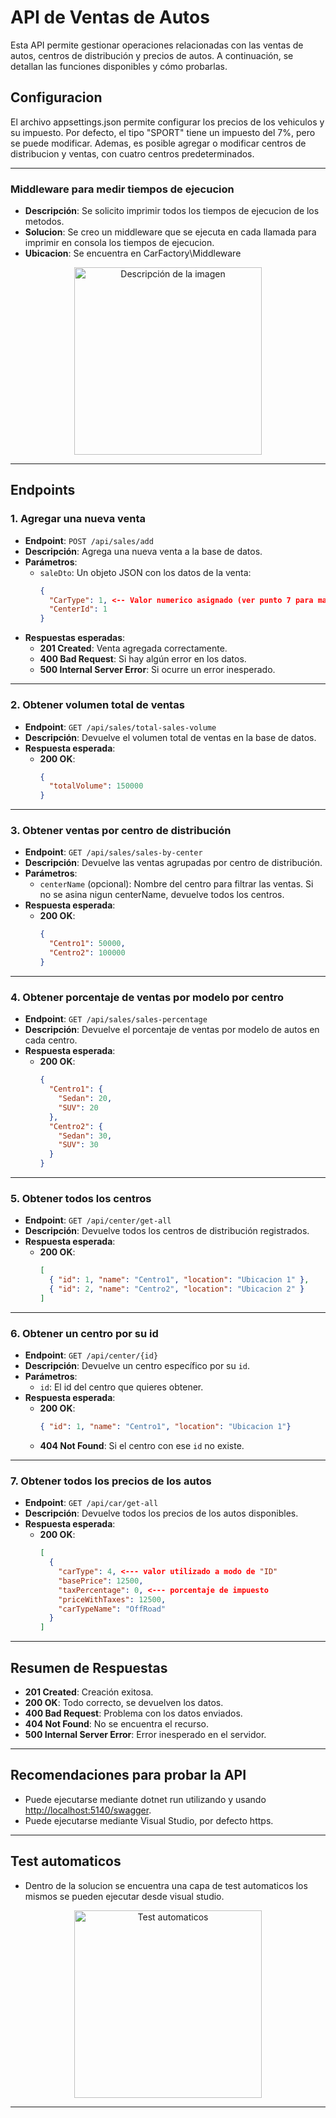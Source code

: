 # API de Ventas de Autos

Esta API permite gestionar operaciones relacionadas con las ventas de autos, centros de distribución y precios de autos. A continuación, se detallan las funciones disponibles y cómo probarlas.

## Configuracion

El archivo appsettings.json permite configurar los precios de los vehiculos y su impuesto. Por defecto, el tipo "SPORT" tiene un impuesto del 7%, pero se puede modificar. Ademas, es posible agregar o modificar centros de distribucion y ventas, con cuatro centros predeterminados.

---

### **Middleware para medir tiempos de ejecucion**
- **Descripción**: Se solicito imprimir todos los tiempos de ejecucion de los metodos.
- **Solucion**: Se creo un middleware que se ejecuta en cada llamada para imprimir en consola los tiempos de ejecucion. 
- **Ubicacion**: Se encuentra en CarFactory\Middleware

<p align="center">
  <img src="https://i.imgur.com/hMvHijh.png" alt="Descripción de la imagen" width="300"/>
</p>

---

## Endpoints

### 1. **Agregar una nueva venta**
- **Endpoint**: `POST /api/sales/add`
- **Descripción**: Agrega una nueva venta a la base de datos.
- **Parámetros**: 
  - `saleDto`: Un objeto JSON con los datos de la venta:
    ```json
    {
      "CarType": 1, <-- Valor numerico asignado (ver punto 7 para mas detalle)
      "CenterId": 1
    }
    ```
- **Respuestas esperadas**:
  - **201 Created**: Venta agregada correctamente.
  - **400 Bad Request**: Si hay algún error en los datos.
  - **500 Internal Server Error**: Si ocurre un error inesperado.

---

### 2. **Obtener volumen total de ventas**
- **Endpoint**: `GET /api/sales/total-sales-volume`
- **Descripción**: Devuelve el volumen total de ventas en la base de datos.
- **Respuesta esperada**:
  - **200 OK**:
    ```json
    {
      "totalVolume": 150000
    }
    ```

---

### 3. **Obtener ventas por centro de distribución**
- **Endpoint**: `GET /api/sales/sales-by-center`
- **Descripción**: Devuelve las ventas agrupadas por centro de distribución.
- **Parámetros**:
  - `centerName` (opcional): Nombre del centro para filtrar las ventas. Si no se asina nigun centerName, devuelve todos los centros.
- **Respuesta esperada**:
  - **200 OK**:
    ```json
    {
      "Centro1": 50000,
      "Centro2": 100000
    }
    ```

---

### 4. **Obtener porcentaje de ventas por modelo por centro**
- **Endpoint**: `GET /api/sales/sales-percentage`
- **Descripción**: Devuelve el porcentaje de ventas por modelo de autos en cada centro.
- **Respuesta esperada**:
  - **200 OK**:
    ```json
    {
      "Centro1": {
        "Sedan": 20,
        "SUV": 20
      },
      "Centro2": {
        "Sedan": 30,
        "SUV": 30
      }
    }
    ```

---

### 5. **Obtener todos los centros**
- **Endpoint**: `GET /api/center/get-all`
- **Descripción**: Devuelve todos los centros de distribución registrados.
- **Respuesta esperada**:
  - **200 OK**:
    ```json
    [
      { "id": 1, "name": "Centro1", "location": "Ubicacion 1" },
      { "id": 2, "name": "Centro2", "location": "Ubicacion 2" }
    ]
    ```

---

### 6. **Obtener un centro por su id**
- **Endpoint**: `GET /api/center/{id}`
- **Descripción**: Devuelve un centro específico por su `id`.
- **Parámetros**:
  - `id`: El id del centro que quieres obtener.
- **Respuesta esperada**:
  - **200 OK**:
    ```json
    { "id": 1, "name": "Centro1", "location": "Ubicacion 1"}
    ```
  - **404 Not Found**: Si el centro con ese `id` no existe.

---

### 7. **Obtener todos los precios de los autos**
- **Endpoint**: `GET /api/car/get-all`
- **Descripción**: Devuelve todos los precios de los autos disponibles.
- **Respuesta esperada**:
  - **200 OK**:
    ```json
    [
      {
        "carType": 4, <--- valor utilizado a modo de "ID"
        "basePrice": 12500,
        "taxPercentage": 0, <--- porcentaje de impuesto
        "priceWithTaxes": 12500,
        "carTypeName": "OffRoad"
      }
    ]
    ```

---

## Resumen de Respuestas

- **201 Created**: Creación exitosa.
- **200 OK**: Todo correcto, se devuelven los datos.
- **400 Bad Request**: Problema con los datos enviados.
- **404 Not Found**: No se encuentra el recurso.
- **500 Internal Server Error**: Error inesperado en el servidor.

---

## Recomendaciones para probar la API

- Puede ejecutarse mediante dotnet run utilizando y usando [http://localhost:5140/swagger](http://localhost:5140/swagger/index.html).
- Puede ejecutarse mediante Visual Studio, por defecto https.

---

## Test automaticos

- Dentro de la solucion se encuentra una capa de test automaticos los mismos se pueden ejecutar desde visual studio.

<p align="center">
  <img src="https://i.imgur.com/7oVzCtw.png" alt="Test automaticos" width="300"/>
</p>

---
